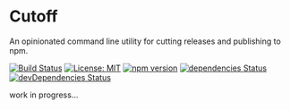 # Cutoff

An opinionated command line utility for cutting releases and publishing to npm.

[![Build Status](https://travis-ci.org/dylanaubrey/cutoff.svg?branch=master)](https://travis-ci.org/dylanaubrey/cutoff)
[![License: MIT](https://img.shields.io/badge/License-MIT-yellow.svg)](https://github.com/dylanaubrey/cachemap/blob/master/LICENSE)
[![npm version](https://badge.fury.io/js/cutoff.svg)](https://badge.fury.io/js/cutoff)
[![dependencies Status](https://david-dm.org/dylanaubrey/cutoff/status.svg)](https://david-dm.org/dylanaubrey/cutoff)
[![devDependencies Status](https://david-dm.org/dylanaubrey/cutoff/dev-status.svg)](https://david-dm.org/dylanaubrey/cutoff?type=dev)

work in progress...